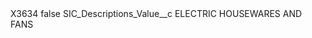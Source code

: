 <?xml version="1.0" encoding="UTF-8"?>
<CustomMetadata xmlns="http://soap.sforce.com/2006/04/metadata" xmlns:xsi="http://www.w3.org/2001/XMLSchema-instance" xmlns:xsd="http://www.w3.org/2001/XMLSchema">
    <label>X3634</label>
    <protected>false</protected>
    <values>
        <field>SIC_Descriptions_Value__c</field>
        <value xsi:type="xsd:string">ELECTRIC HOUSEWARES AND FANS</value>
    </values>
</CustomMetadata>
